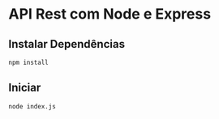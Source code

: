 # API Rest com Node e Express

## Instalar Dependências

```sh
npm install
```

## Iniciar

```sh
node index.js
```
